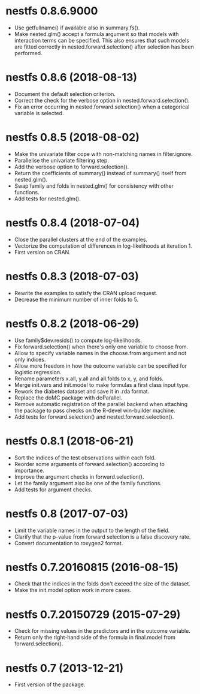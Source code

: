 # nestfs 0.8.6.9000

- Use getfullname() if available also in summary.fs().
- Make nested.glm() accept a formula argument so that models with interaction
  terms can be specified. This also ensures that such models are fitted
  correctly in nested.forward.selection() after selection has been performed.


# nestfs 0.8.6 (2018-08-13)

- Document the default selection criterion.
- Correct the check for the verbose option in nested.forward.selection().
- Fix an error occurring in nested.forward.selection() when a categorical
  variable is selected.


# nestfs 0.8.5 (2018-08-02)

- Make the univariate filter cope with non-matching names in filter.ignore.
- Parallelise the univariate filtering step.
- Add the verbose option to forward.selection().
- Return the coefficients of summary() instead of summary() itself from
  nested.glm().
- Swap family and folds in nested.glm() for consistency with other functions.
- Add tests for nested.glm().


# nestfs 0.8.4 (2018-07-04)

- Close the parallel clusters at the end of the examples.
- Vectorize the computation of differences in log-likelihoods at iteration 1.
- First version on CRAN.


# nestfs 0.8.3 (2018-07-03)

- Rewrite the examples to satisfy the CRAN upload request.
- Decrease the minimum number of inner folds to 5.


# nestfs 0.8.2 (2018-06-29)

- Use family$dev.resids() to compute log-likelihoods.
- Fix forward.selection() when there's only one variable to choose from.
- Allow to specify variable names in the choose.from argument and not only
  indices.
- Allow more freedom in how the outcome variable can be specified for
  logistic regression.
- Rename parameters x.all, y.all and all.folds to x, y, and folds.
- Merge init.vars and init.model to make formulas a first class input type.
- Rework the diabetes dataset and save it in .rda format.
- Replace the doMC package with doParallel.
- Remove automatic registration of the parallel backend when attaching the
  package to pass checks on the R-devel win-builder machine.
- Add tests for forward.selection() and nested.forward.selection().


# nestfs 0.8.1 (2018-06-21)

- Sort the indices of the test observations within each fold.
- Reorder some arguments of forward.selection() according to importance.
- Improve the argument checks in forward.selection().
- Let the family argument also be one of the family functions.
- Add tests for argument checks.


# nestfs 0.8 (2017-07-03)

- Limit the variable names in the output to the length of the field.
- Clarify that the p-value from forward selection is a false discovery rate.
- Convert documentation to roxygen2 format.


# nestfs 0.7.20160815 (2016-08-15)

- Check that the indices in the folds don't exceed the size of the dataset.
- Make the init.model option work in more cases.


# nestfs 0.7.20150729 (2015-07-29)

- Check for missing values in the predictors and in the outcome variable.
- Return only the right-hand side of the formula in final.model from
  forward.selection().


# nestfs 0.7 (2013-12-21)

- First version of the package.
